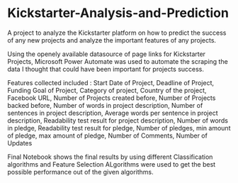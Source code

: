 # Kickstarter-Analysis-and-Prediction

A project to analyze the Kickstarter platform on how to predict the success of any new projects and analyze the important features of any projects.


Using the openely available datasource of page links for Kickstarter Projects, Microsoft Power Automate was used to automate the scraping the data I thought that could have been important for projects success.

Features collected included : 
    Start Date of Project,
    Deadline of Project,
    Funding Goal of Project,
    Category of project,
    Country of the project,
    Facebook URL,
    Number of Projects created before,
    Number of Projects backed before,
    Number of words in project description,
    Number of sentences in project description,
    Average words per sentence in project description,
    Readability test result for project description,
    Number of words in pledge,
    Readability test result for pledge,
    Number of pledges,
    min amount of pledge,
    max amount of pledge,
    Number of Comments,
    Number of Updates
   
Final Notebook shows the final results by using different Classification algorithms and Feature Selection ALgorithms were used to get the best possible performance out of the given algorithms. 
